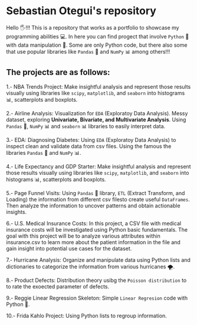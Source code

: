 # Sebastian Otegui's repository
Hello 🖐️!!!
This is a repository that works as a portfolio to showcase my programming abilities 💻.
In here you can find progect that involve `Python` 🐍 with data manipulation 💾. Some are only Python code, but there also some that use popular libraries like `Pandas` 🐼 and `NumPy` 📊 among others!!!

## The projects are as follows:

1.- NBA Trends Project:
  Make insightful analysis and represent those results visually using libraries like `scipy`, `matplotlib`, and `seaborn` into histograms 📊, scatterplots and boxplots.

2.- Airline Analysis:
  Visualization for `EDA` (Exploratoy Data Analysis). Messy dataset, exploring __Univariate, Bivariate, and Multivariate Analysis__. Using `Pandas` 🐼, `NumPy` 📊 and `seaborn` 📊 libraries to easily interpret data.
  
3.- EDA: Diagnosing Diabetes:
  Using `EDA` (Exploratoy Data Analysis) to inspect clean and validate data from csv files. Using the famous the libraries `Pandas` 🐼 and `NumPy` 📊.

4.- Life Expectancy and GDP Starter:
  Make insightful analysis and represent those results visually using libraries like `scipy`, `matplotlib`, and `seaborn` into histograms 📊, scatterplots and boxplots.

5.- Page Funnel Visits:
  Using `Pandas` 🐼 library, `ETL` (Extract Transform, and Loading) the information from different csv filesto create useful `DataFrames`. Then analyze the information to uncover patterns and obtain actionable insights.

6.- U.S. Medical Insurance Costs:
  In this project, a CSV file with medical insurance costs will be investigated using Python basic fundamentals. The goal with this project will be to analyze various attributes within insurance.csv to learn more about the patient information in the file and gain insight into potential use cases for the dataset.

7.- Hurricane Analysis:
  Organize and manipulate data using Python lists and dictionaries to categorize the information from various hurricanes 🌪️.

8.- Product Defects:
  Distribution theory usibg the `Poisson distribution` to to rate the exoected parameter of defects.

9.- Reggie Linear Regression Skeleton:
  Simple `Linear Regresion` code with Python 🐍.
  
10.- Frida Kahlo Project:
  Using Python lists to regroup information.


